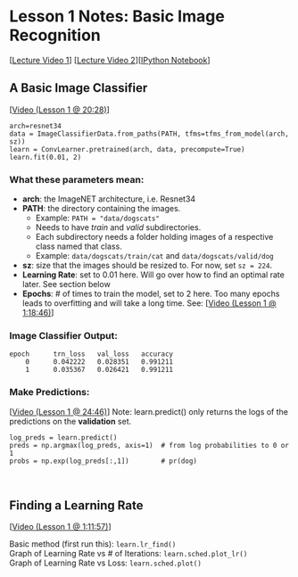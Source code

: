 # Lesson 1 Notes: Basic Image Recognition

[[Lecture Video 1](http://course.fast.ai/lessons/lesson1.html)] [[Lecture Video 2](http://course.fast.ai/lessons/lesson2.html)][[IPython Notebook](https://github.com/fastai/fastai/blob/master/courses/dl1/lesson1.ipynb)]

## A Basic Image Classifier
[[Video (Lesson 1 @ 20:28)](https://youtu.be/IPBSB1HLNLo?t=20m28s)]
```
arch=resnet34
data = ImageClassifierData.from_paths(PATH, tfms=tfms_from_model(arch, sz))
learn = ConvLearner.pretrained(arch, data, precompute=True)
learn.fit(0.01, 2)
```

### What these parameters mean:

- **arch**: the ImageNET architecture, i.e. Resnet34
- **PATH**: the directory containing the images.
    - Example: ```PATH = "data/dogscats"```
    - Needs to have *train* and *valid* subdirectories.
    - Each subdirectory needs a folder holding images of a respective class named that class.
    - Example: ```data/dogscats/train/cat``` and ```data/dogscats/valid/dog```
- **sz**: size that the images should be resized to.  For now, set ```sz = 224```.
- **Learning Rate**: set to 0.01 here. Will go over how to find an optimal rate later. See section below
- **Epochs**: # of times to train the model, set to 2 here. Too many epochs leads to overfitting and will take a long time. See: [[Video (Lesson 1 @ 1:18:46)](https://youtu.be/IPBSB1HLNLo?t=1h18m46s)]

### Image Classifier Output:

```
epoch      trn_loss   val_loss   accuracy                                                                              
    0      0.042222   0.028351   0.991211  
    1      0.035367   0.026421   0.991211  
```

### Make Predictions:
[[Video (Lesson 1 @ 24:46)](https://youtu.be/IPBSB1HLNLo?t=24m46s)] Note: learn.predict() only returns the logs of the predictions on the **validation** set.
```
log_preds = learn.predict()
preds = np.argmax(log_preds, axis=1)  # from log probabilities to 0 or 1
probs = np.exp(log_preds[:,1])        # pr(dog)
```
&nbsp;
&nbsp;
## Finding a Learning Rate
[[Video (Lesson 1 @ 1:11:57)](https://youtu.be/IPBSB1HLNLo?t=1h11m57s)]

Basic method (first run this): ```learn.lr_find()```  
Graph of Learning Rate vs # of Iterations: ```learn.sched.plot_lr()```  
Graph of Learning Rate vs Loss: ```learn.sched.plot()```  
